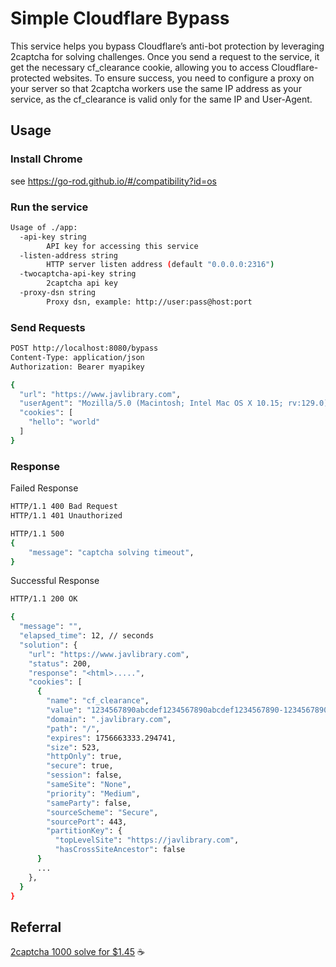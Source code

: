 # Simple Cloudflare Bypass

This service helps you bypass Cloudflare’s anti-bot protection by leveraging 2captcha for solving challenges. Once you send a request to the service, it get the necessary cf_clearance cookie, allowing you to access Cloudflare-protected websites. To ensure success, you need to configure a proxy on your server so that 2captcha workers use the same IP address as your service, as the cf_clearance is valid only for the same IP and User-Agent.

## Usage

### Install Chrome
see https://go-rod.github.io/#/compatibility?id=os


### Run the service
```bash
Usage of ./app:
  -api-key string
        API key for accessing this service
  -listen-address string
        HTTP server listen address (default "0.0.0.0:2316")
  -twocaptcha-api-key string
        2captcha api key
  -proxy-dsn string
        Proxy dsn, example: http://user:pass@host:port
```

### Send Requests
```bash
POST http://localhost:8080/bypass
Content-Type: application/json
Authorization: Bearer myapikey

{
  "url": "https://www.javlibrary.com",
  "userAgent": "Mozilla/5.0 (Macintosh; Intel Mac OS X 10.15; rv:129.0) Gecko/20100101 Firefox/129.0",
  "cookies": [
    "hello": "world"
  ]
}
```
### Response
Failed Response

```bash
HTTP/1.1 400 Bad Request
HTTP/1.1 401 Unauthorized

HTTP/1.1 500
{
    "message": "captcha solving timeout",
}
```

Successful Response
```bash
HTTP/1.1 200 OK

{
  "message": "",
  "elapsed_time": 12, // seconds
  "solution": {
    "url": "https://www.javlibrary.com",
    "status": 200,
    "response": "<html>.....",
    "cookies": [
      {
        "name": "cf_clearance",
        "value": "1234567890abcdef1234567890abcdef1234567890-1234567890-1234567890-1234567890",
        "domain": ".javlibrary.com",
        "path": "/",
        "expires": 1756663333.294741,
        "size": 523,
        "httpOnly": true,
        "secure": true,
        "session": false,
        "sameSite": "None",
        "priority": "Medium",
        "sameParty": false,
        "sourceScheme": "Secure",
        "sourcePort": 443,
        "partitionKey": {
          "topLevelSite": "https://javlibrary.com",
          "hasCrossSiteAncestor": false
      }
      ...
    },
  }
}
```

## Referral
[2captcha 1000 solve for $1.45](https://2captcha.com?from=12593669) ☕️